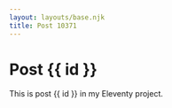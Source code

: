 ```yaml
---
layout: layouts/base.njk
title: Post 10371
---
```


# Post {{ id }}

This is post {{ id }} in my Eleventy project.
